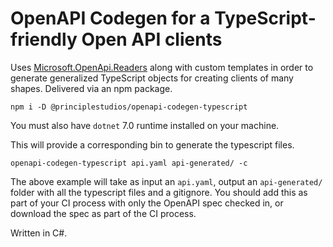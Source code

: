 # OpenAPI Codegen for a TypeScript-friendly Open API clients

Uses [Microsoft.OpenApi.Readers][1] along with custom templates in order to
generate generalized TypeScript objects for creating clients of many shapes.
Delivered via an npm package.

    npm i -D @principlestudios/openapi-codegen-typescript

You must also have `dotnet` 7.0 runtime installed on your machine.

This will provide a corresponding bin to generate the typescript files.

    openapi-codegen-typescript api.yaml api-generated/ -c

The above example will take as input an `api.yaml`, output an `api-generated/`
folder with all the typescript files and a gitignore. You should add this as
part of your CI process with only the OpenAPI spec checked in, or download the
spec as part of the CI process.

Written in C#.

[1]: https://www.nuget.org/packages/Microsoft.OpenApi.Readers

